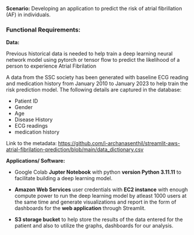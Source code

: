 **Scenario:** Developing an application to predict the risk of atrial fibrillation (AF) in individuals.

### Functional Requirements:

**Data:**

Previous historical data is needed to help train a deep learning neural network model using pytorch or tensor flow to predict the likelihood of a person to experience Atrial Fibrilation 

A data from the SSC society has been generated with baseline ECG reading and medication history from January 2010 to January 2023 to help train the risk prediction model. The following details are captured in the database:
  - Patient ID
  - Gender
  - Age
  - Disease History
  - ECG readings 
  - medication history

Link to the metadata: https://github.com/i-archanasenthil/streamlit-aws-atrial-fibrilation-prediction/blob/main/data_dictionary.csv
    
**Applications/ Software:**

- Google Colab **Jupter Notebook** with python **version Python 3.11.11** to facilitate building a deep learning model.

- **Amazon Web Services** user credentials with **EC2 instance** with enough compute power to run the deep learning model by atleast 1000 users at the same time and generate visualizations and report in the form of dashboards for the **web application** through Streamlit.

- **S3 storage bucket** to help store the results of the data entered for the patient and also to utilize the graphs, dashboards for our analysis.


